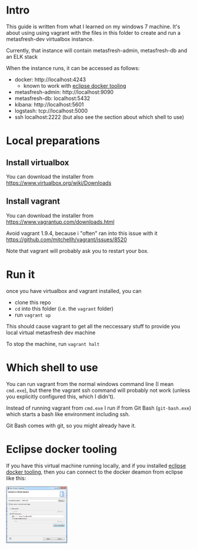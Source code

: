 
# Intro

This guide is written from what I learned on my windows 7 machine.
It's about using using vagrant with the files in this folder to create and run a metasfresh-dev virtualbox instance.

Currently, that instance will contain metasfresh-admin, metasfresh-db and an ELK stack

When the instance runs, it can be accessed as follows:

* docker: http://localhost:4243
  * known to work with [eclipse docker tooling](https://wiki.eclipse.org/Linux_Tools_Project/Docker_Tooling/User_Guide)
* metasfresh-admin: http://localhost:9090
* metasfresh-db: localhost:5432
* kibana: http://localhost:5601
* logstash: tcp://localhost:5000
* ssh localhost:2222 (but also see the section about which shell to use)

# Local preparations

## Install virtualbox

You can download the installer from https://www.virtualbox.org/wiki/Downloads

## Install vagrant

You can download the installer from https://www.vagrantup.com/downloads.html

Avoid vagrant 1.9.4, because i "often" ran into this issue with it
https://github.com/mitchellh/vagrant/issues/8520

Note that vagrant will probably ask you to restart your box.

# Run it

once you have virtualbox and vagrant installed, you can
* clone this repo
* `cd`  into this folder (i.e. the `vagrant` folder)
* run `vagrant up`

This should cause vagrant to get all the neccessary stuff to provide you local virtual  metasfresh dev machine

To stop the machine, run `vagrant halt`

# Which shell to use

You can run vagrant from the normal windows command line (I mean `cmd.exe`), but there the vagrant ssh command will probably not work (unless you explicitly configured this, which I didn't).

Instead of running vagrant from `cmd.exe` I run if from Git Bash (`git-bash.exe`) which starts a bash like environment including ssh.

Git Bash comes with git, so you might already have it.

# Eclipse docker tooling

If you have this virtual machine running locally, and if you installed [eclipse docker tooling](https://wiki.eclipse.org/Linux_Tools_Project/Docker_Tooling/User_Guide), then  you can connect to the docker deamon from eclipse like this:

<img src="/vagrant/images/eclipse_docker_tooling_connect.png" width="33%" alt="eclipse docker tooling connect dialog"></img>

